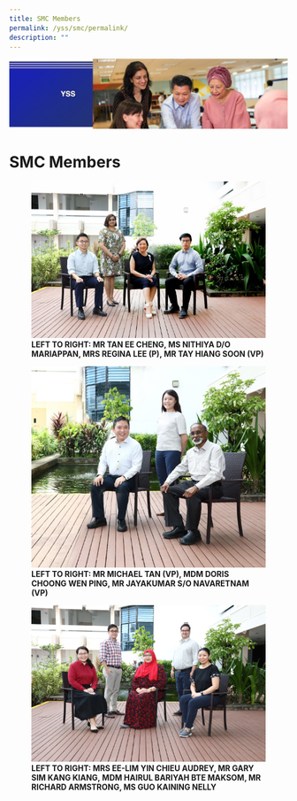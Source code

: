 ```yaml
---
title: SMC Members
permalink: /yss/smc/permalink/
description: ""
---
```

![](/images/yss.png)

SMC Members
===========



<figure>

<img src="/images/SMC_1.jpg">

<figcaption> <strong> LEFT TO RIGHT: MR TAN EE CHENG, MS NITHIYA D/O MARIAPPAN, MRS REGINA LEE (P), MR TAY HIANG SOON (VP) </strong> </figcaption>

</figure>


<figure>

<img src="/images/SMC_8.jpg">

<figcaption> <strong> LEFT TO RIGHT: MR MICHAEL TAN (VP), MDM DORIS CHOONG WEN PING, MR JAYAKUMAR S/O NAVARETNAM (VP) </strong> </figcaption>

</figure>


<figure>

<img src="/images/SMC_2.png">

<figcaption> <strong> LEFT TO RIGHT: MRS EE-LIM YIN CHIEU AUDREY, MR GARY SIM KANG KIANG, MDM HAIRUL BARIYAH BTE MAKSOM, MR RICHARD ARMSTRONG, MS GUO KAINING NELLY </strong> </figcaption>

</figure>

